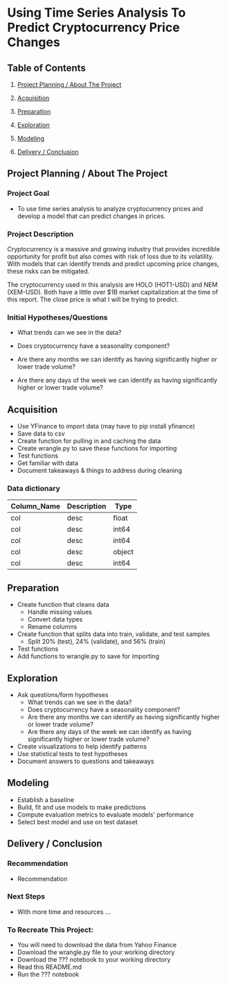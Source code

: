 # Using Time Series Analysis To Predict Cryptocurrency Price Changes

## Table of Contents

1. [Project Planning / About The Project](link)

2. [Acquisition](link)

3. [Preparation](link)

4. [Exploration](link)

5. [Modeling](link)

6. [Delivery / Conclusion](link)

## Project Planning / About The Project

### Project Goal

* To use time series analysis to analyze cryptocurrency prices and develop a model that can predict changes in prices.

### Project Description

Cryptocurrency is a massive and growing industry that provides incredible opportunity for profit but also comes with risk of loss due to its volatility. 
With models that can identify trends and predict upcoming price changes, these risks can be mitigated.

The cryptocurrency used in this analysis are HOLO (HOT1-USD) and NEM (XEM-USD). Both have a little over $1B market capitalization at the time of this report. The close price is what I will be trying to predict.

### Initial Hypotheses/Questions

* What trends can we see in the data?

* Does cryptocurrency have a seasonality component?

* Are there any months we can identify as having significantly higher or lower trade volume? 

* Are there any days of the week we can identify as having significantly higher or lower trade volume? 


## Acquisition

* Use YFinance to import data (may have to pip install yfinance)
* Save data to csv
* Create function for pulling in and caching the data
* Create wrangle.py to save these functions for importing
* Test functions
* Get familiar with data
* Document takeaways & things to address during cleaning 

### Data dictionary

|   Column_Name   | Description | Type      |
|   -----------   | ----------- | ---------- |
| col |  desc | float |
| col   |  desc | int64  |
| col      |  desc   | int64 |
| col      | desc | object |
| col      |  desc| int64 |

## Preparation

* Create function that cleans data
  * Handle missing values
  * Convert data types
  * Rename columns 
* Create function that splits data into train, validate, and test samples
  * Split 20% (test), 24% (validate), and 56% (train)
* Test functions
* Add functions to wrangle.py to save for importing

## Exploration 

* Ask questions/form hypotheses
  * What trends can we see in the data?
  * Does cryptocurrency have a seasonality component?
  * Are there any months we can identify as having significantly higher or lower trade volume? 
  * Are there any days of the week we can identify as having significantly higher or lower trade volume?
* Create visualizations to help identify patterns
* Use statistical tests to test hypotheses
* Document answers to questions and takeaways

## Modeling

* Establish a baseline
* Build, fit and use models to make predictions
* Compute evaluation metrics to evaluate models' performance
* Select best model and use on test dataset

## Delivery / Conclusion

### Recommendation
* Recommendation

### Next Steps
 * With more time and resources ...

### To Recreate This Project:
* You will need to download the data from Yahoo Finance
* Download the wrangle.py file to your working directory
* Download the ??? notebook to your working directory
* Read this README.md
* Run the ??? notebook
